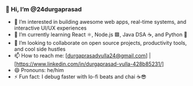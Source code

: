 ### 👋 Hi, I’m @24durgaprasad

- 👀 I’m interested in building awesome web apps, real-time systems, and interactive UI/UX experiences  
- 🌱 I’m currently learning React ⚛️, Node.js 🟩, Java DSA ☕, and Python 🐍  
- 💞️ I’m looking to collaborate on open source projects, productivity tools, and cool side hustles  
- 📫 How to reach me: [durgaprasadvulla24@gmail.com] | [https://www.linkedin.com/in/durgaprasad-vulla-428b85231/]  
- 😄 Pronouns: he/him  
- ⚡ Fun fact: I debug faster with lo-fi beats and chai ☕😎  

<!---
24durgaprasad/24durgaprasad is a ✨ special ✨ repository because its `README.md` (this file) appears on your GitHub profile.
You can click the Preview link to take a look at your changes.
--->
